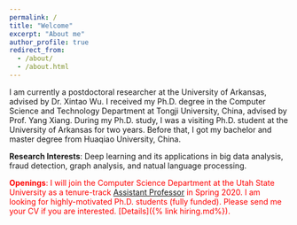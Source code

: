```yaml
---
permalink: /
title: "Welcome"
excerpt: "About me"
author_profile: true
redirect_from: 
  - /about/
  - /about.html
---
```


I am currently a postdoctoral researcher at the University of Arkansas, advised by Dr. Xintao Wu. I received my Ph.D. degree in the Computer Science and Technology Department at Tongji University, China, advised by Prof. Yang Xiang. During my Ph.D. study, I was a visiting Ph.D. student at the University of Arkansas for two years. Before that, I got my bachelor and master degree from Huaqiao University, China. 

**Research Interests**: Deep learning and its applications in big data analysis, fraud detection, graph analysis, and natual language processing.

<span style="color:red">**Openings**: I will join the Computer Science Department at the Utah State University as a tenure-track [Assistant Professor](https://cs.usu.edu/people/faculty/yuan-shuhan) in Spring 2020. I am looking for highly-motivated Ph.D. students (fully funded). Please send me your CV if you are interested. [Details]({% link hiring.md%}). </span>